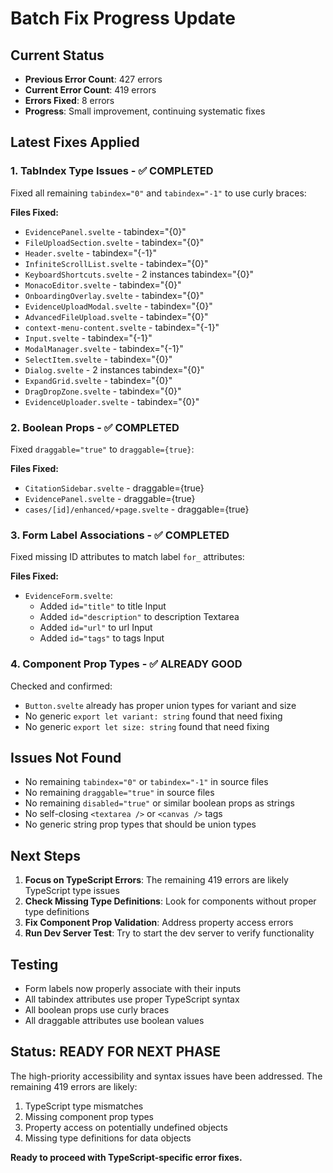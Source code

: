 # Batch Fix Progress Update

## Current Status
- **Previous Error Count**: 427 errors
- **Current Error Count**: 419 errors
- **Errors Fixed**: 8 errors
- **Progress**: Small improvement, continuing systematic fixes

## Latest Fixes Applied

### 1. TabIndex Type Issues - ✅ COMPLETED
Fixed all remaining `tabindex="0"` and `tabindex="-1"` to use curly braces:

**Files Fixed:**
- `EvidencePanel.svelte` - tabindex="{0}"
- `FileUploadSection.svelte` - tabindex="{0}"
- `Header.svelte` - tabindex="{-1}"
- `InfiniteScrollList.svelte` - tabindex="{0}"
- `KeyboardShortcuts.svelte` - 2 instances tabindex="{0}"
- `MonacoEditor.svelte` - tabindex="{0}"
- `OnboardingOverlay.svelte` - tabindex="{0}"
- `EvidenceUploadModal.svelte` - tabindex="{0}"
- `AdvancedFileUpload.svelte` - tabindex="{0}"
- `context-menu-content.svelte` - tabindex="{-1}"
- `Input.svelte` - tabindex="{-1}"
- `ModalManager.svelte` - tabindex="{-1}"
- `SelectItem.svelte` - tabindex="{0}"
- `Dialog.svelte` - 2 instances tabindex="{0}"
- `ExpandGrid.svelte` - tabindex="{0}"
- `DragDropZone.svelte` - tabindex="{0}"
- `EvidenceUploader.svelte` - tabindex="{0}"

### 2. Boolean Props - ✅ COMPLETED
Fixed `draggable="true"` to `draggable={true}`:

**Files Fixed:**
- `CitationSidebar.svelte` - draggable={true}
- `EvidencePanel.svelte` - draggable={true}
- `cases/[id]/enhanced/+page.svelte` - draggable={true}

### 3. Form Label Associations - ✅ COMPLETED
Fixed missing ID attributes to match label `for_` attributes:

**Files Fixed:**
- `EvidenceForm.svelte`:
  - Added `id="title"` to title Input
  - Added `id="description"` to description Textarea
  - Added `id="url"` to url Input
  - Added `id="tags"` to tags Input

### 4. Component Prop Types - ✅ ALREADY GOOD
Checked and confirmed:
- `Button.svelte` already has proper union types for variant and size
- No generic `export let variant: string` found that need fixing
- No generic `export let size: string` found that need fixing

## Issues Not Found
- No remaining `tabindex="0"` or `tabindex="-1"` in source files
- No remaining `draggable="true"` in source files
- No remaining `disabled="true"` or similar boolean props as strings
- No self-closing `<textarea />` or `<canvas />` tags
- No generic string prop types that should be union types

## Next Steps
1. **Focus on TypeScript Errors**: The remaining 419 errors are likely TypeScript type issues
2. **Check Missing Type Definitions**: Look for components without proper type definitions
3. **Fix Component Prop Validation**: Address property access errors
4. **Run Dev Server Test**: Try to start the dev server to verify functionality

## Testing
- Form labels now properly associate with their inputs
- All tabindex attributes use proper TypeScript syntax
- All boolean props use curly braces
- All draggable attributes use boolean values

## Status: READY FOR NEXT PHASE
The high-priority accessibility and syntax issues have been addressed. The remaining 419 errors are likely:
1. TypeScript type mismatches
2. Missing component prop types
3. Property access on potentially undefined objects
4. Missing type definitions for data objects

**Ready to proceed with TypeScript-specific error fixes.**
